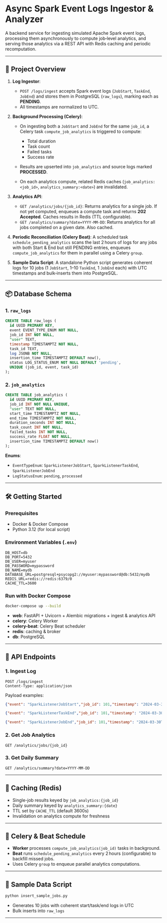 # Async Spark Event Logs Ingestor & Analyzer

A backend service for ingesting simulated Apache Spark event logs, processing them asynchronously to compute job‑level analytics, and serving those analytics via a REST API with Redis caching and periodic recomputation.

---

## 🚀 Project Overview

1. **Log Ingestor**:

   * `POST /logs/ingest` accepts Spark event logs (`JobStart`, `TaskEnd`, `JobEnd`) and stores them in PostgreSQL (`raw_logs`), marking each as **PENDING**.
   * All timestamps are normalized to UTC.

2. **Background Processing (Celery)**:

   * On ingesting both a `JobStart` and `JobEnd` for the same `job_id`, a Celery task `compute_job_analytics` is triggered to compute:

     * Total duration
     * Task count
     * Failed tasks
     * Success rate
   * Results are upserted into `job_analytics` and source logs marked **PROCESSED**.
   * On each analytics compute, related Redis caches (`job_analytics:<job_id>`, `analytics_summary:<date>`) are invalidated.

3. **Analytics API**:

   * `GET /analytics/jobs/{job_id}`: Returns analytics for a single job. If not yet computed, enqueues a compute task and returns **202 Accepted**. Caches results in Redis (TTL configurable).
   * `GET /analytics/summary?date=YYYY-MM-DD`: Returns analytics for all jobs completed on a given date. Also cached.

4. **Periodic Reconciliation (Celery Beat)**:
   A scheduled task `schedule_pending_analytics` scans the last 2 hours of logs for any jobs with both Start & End but still PENDING entries, enqueues `compute_job_analytics` for them in parallel using a Celery `group`.

5. **Sample Data Script**:
   A standalone Python script generates coherent logs for 10 jobs (1 `JobStart`, 1–10 `TaskEnd`, 1 `JobEnd` each) with UTC timestamps and bulk‑inserts them into PostgreSQL.

---

## 📦 Database Schema

### 1. `raw_logs`

```sql
CREATE TABLE raw_logs (
  id UUID PRIMARY KEY,
  event EVENT_TYPE_ENUM NOT NULL,
  job_id INT NOT NULL,
  "user" TEXT,
  timestamp TIMESTAMPTZ NOT NULL,
  task_id TEXT,
  log JSONB NOT NULL,
  insertion_time TIMESTAMPTZ DEFAULT now(),
  status LOG_STATUS_ENUM NOT NULL DEFAULT 'pending',
  UNIQUE (job_id, event, task_id)
);
```

### 2. `job_analytics`

```sql
CREATE TABLE job_analytics (
  id UUID PRIMARY KEY,
  job_id INT NOT NULL UNIQUE,
  "user" TEXT NOT NULL,
  start_time TIMESTAMPTZ NOT NULL,
  end_time TIMESTAMPTZ NOT NULL,
  duration_seconds INT NOT NULL,
  task_count INT NOT NULL,
  failed_tasks INT NOT NULL,
  success_rate FLOAT NOT NULL,
  insertion_time TIMESTAMPTZ DEFAULT now()
);
```

**Enums**:

* `EventTypeEnum`: `SparkListenerJobStart`, `SparkListenerTaskEnd`, `SparkListenerJobEnd`
* `LogStatusEnum`: `pending`, `processed`

---

## 🛠️ Getting Started

### Prerequisites

* Docker & Docker Compose
* Python 3.12 (for local script)

### Environment Variables (`.env`)

```dotenv
DB_HOST=db
DB_PORT=5432
DB_USER=myuser
DB_PASSWORD=mypassword
DB_NAME=mydb
DATABASE_URL=postgresql+psycopg2://myuser:mypassword@db:5432/mydb
REDIS_URL=redis://redis:6379/0
CACHE_TTL=3600
```

### Run with Docker Compose

```bash
docker-compose up --build
```

* **web**: FastAPI + Uvicorn + Alembic migrations + ingest & analytics API
* **celery**: Celery Worker
* **celery-beat**: Celery Beat scheduler
* **redis**: caching & broker
* **db**: PostgreSQL

---

## 📡 API Endpoints

### 1. Ingest Log

```
POST /logs/ingest
Content-Type: application/json
```

Payload examples:

```json
{"event": "SparkListenerJobStart","job_id": 101,"timestamp": "2024-03-30T10:12:45Z","user": "data_engineer_1"}
```

```json
{"event": "SparkListenerTaskEnd","job_id": 101,"timestamp": "2024-03-30T10:13:22Z","task_id": "task_001","duration_ms": 4500,"successful": true}

```

```json
{"event": "SparkListenerJobEnd","job_id": 101,"timestamp": "2024-03-30T10:14:03Z","completion_time": "2024-03-30T10:14:03Z","job_result": "JobSucceeded"}
```

### 2. Get Job Analytics

```
GET /analytics/jobs/{job_id}
```

### 3. Get Daily Summary

```
GET /analytics/summary?date=YYYY-MM-DD
```

---

## 🔄 Caching (Redis)

* Single-job results keyed by `job_analytics:{job_id}`
* Daily summary keyed by `analytics_summary:{date}`
* TTL set by `CACHE_TTL` (default 3600s)
* Invalidation on analytics compute for freshness

---

## 🐝 Celery & Beat Schedule

* **Worker** processes `compute_job_analytics(job_id)` tasks in background.
* **Beat** runs `schedule_pending_analytics` every 2 hours (configurable) to backfill missed jobs.
* Uses Celery `group` to enqueue parallel analytics computations.

---

## 📑 Sample Data Script

```bash
python insert_sample_jobs.py
```

* Generates 10 jobs with coherent start/task/end logs in UTC
* Bulk inserts into `raw_logs`

---

